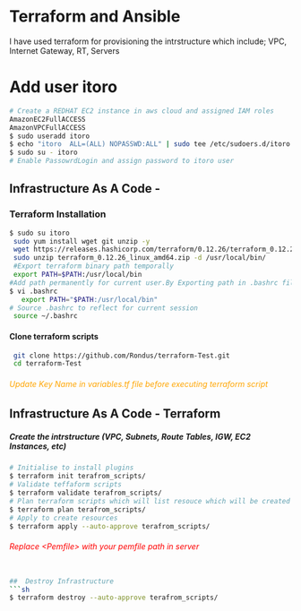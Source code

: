 # Terraform and Ansible
I have used terraform for provisioning the intrstructure which include; VPC, Internet Gateway, RT, Servers 

# Add user itoro
``` sh
# Create a REDHAT EC2 instance in aws cloud and assigned IAM roles
AmazonEC2FullACCESS
AmazonVPCFullACCESS
$ sudo useradd itoro
$ echo "itoro  ALL=(ALL) NOPASSWD:ALL" | sudo tee /etc/sudoers.d/itoro
$ sudo su - itoro
# Enable PassowrdLogin and assign password to itoro user

```
## Infrastructure As A Code - 
### Terraform Installation

``` sh
$ sudo su itoro
 sudo yum install wget git unzip -y
 wget https://releases.hashicorp.com/terraform/0.12.26/terraform_0.12.26_linux_amd64.zip
 sudo unzip terraform_0.12.26_linux_amd64.zip -d /usr/local/bin/
 #Export terraform binary path temporally
 export PATH=$PATH:/usr/local/bin
#Add path permanently for current user.By Exporting path in .bashrc file at end of file.
$ vi .bashrc
   export PATH="$PATH:/usr/local/bin"
# Source .bashrc to reflect for current session
 source ~/.bashrc   
```
#### Clone terraform scripts
``` sh
 git clone https://github.com/Rondus/terraform-Test.git
 cd terraform-Test
```
###### <span style="color:orange"> Update Key Name in variables.tf file before executing terraform script </span>

## Infrastructure As A Code - Terraform
##### Create the intrstructure (VPC, Subnets, Route Tables, IGW, EC2 Instances, etc)
``` sh
# Initialise to install plugins
$ terraform init terafrom_scripts/
# Validate teffaform scripts
$ terraform validate terafrom_scripts/
# Plan terraform scripts which will list resouce which will be created
$ terraform plan terafrom_scripts/
# Apply to create resources
$ terraform apply --auto-approve terafrom_scripts/
```

###### <span style="color:red">Replace \<Pemfile> with your pemfile path in server </span>
```sh

##  Destroy Infrastructure  
```sh
$ terraform destroy --auto-approve terafrom_scripts/
```
